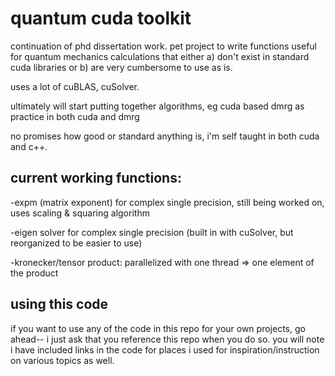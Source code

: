 # quantum cuda toolkit

continuation of phd dissertation work.  pet project to write functions useful for quantum mechanics calculations that either a) don't exist in standard cuda libraries or b) are very cumbersome to use as is.

uses a lot of cuBLAS, cuSolver.

ultimately will start putting together algorithms, eg cuda based dmrg as practice in both cuda and dmrg

no promises how good or standard anything is, i'm self taught in both cuda and c++.

## current working functions:

-expm (matrix exponent) for complex single precision, still being worked on, uses scaling & squaring algorithm

-eigen solver for complex single precision (built in with cuSolver, but reorganized to be easier to use)

-kronecker/tensor product: parallelized with one thread => one element of the product

## using this code

if you want to use any of the code in this repo for your own projects, go ahead-- i just ask that you reference this repo when you do so.  you will note i have included links in the code for places i used for inspiration/instruction on various topics as well.
